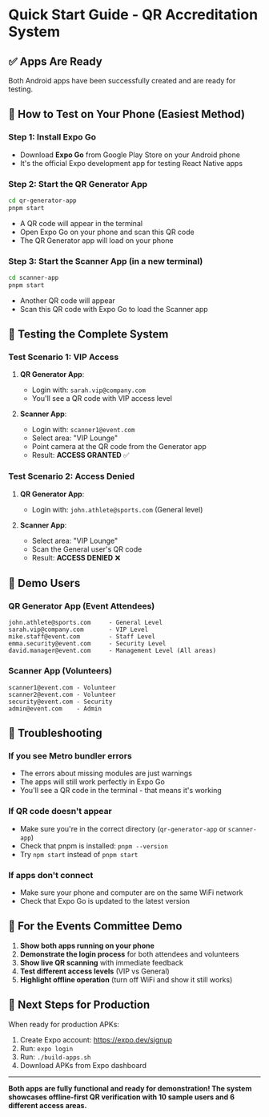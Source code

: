 # Quick Start Guide - QR Accreditation System

## ✅ Apps Are Ready

Both Android apps have been successfully created and are ready for testing.

## 🚀 How to Test on Your Phone (Easiest Method)

### Step 1: Install Expo Go

- Download **Expo Go** from Google Play Store on your Android phone
- It's the official Expo development app for testing React Native apps

### Step 2: Start the QR Generator App

```bash
cd qr-generator-app
pnpm start
```

- A QR code will appear in the terminal
- Open Expo Go on your phone and scan this QR code
- The QR Generator app will load on your phone

### Step 3: Start the Scanner App (in a new terminal)

```bash
cd scanner-app
pnpm start
```

- Another QR code will appear
- Scan this QR code with Expo Go to load the Scanner app

## 📱 Testing the Complete System

### Test Scenario 1: VIP Access

1. **QR Generator App**:
   - Login with: `sarah.vip@company.com`
   - You'll see a QR code with VIP access level

2. **Scanner App**:
   - Login with: `scanner1@event.com`
   - Select area: "VIP Lounge"
   - Point camera at the QR code from the Generator app
   - Result: **ACCESS GRANTED** ✅

### Test Scenario 2: Access Denied

1. **QR Generator App**:
   - Login with: `john.athlete@sports.com` (General level)

2. **Scanner App**:
   - Select area: "VIP Lounge"
   - Scan the General user's QR code
   - Result: **ACCESS DENIED** ❌

## 🎯 Demo Users

### QR Generator App (Event Attendees)

```
john.athlete@sports.com     - General Level
sarah.vip@company.com       - VIP Level
mike.staff@event.com        - Staff Level
emma.security@event.com     - Security Level
david.manager@event.com     - Management Level (All areas)
```

### Scanner App (Volunteers)

```
scanner1@event.com - Volunteer
scanner2@event.com - Volunteer
security@event.com - Security
admin@event.com    - Admin
```

## 🔧 Troubleshooting

### If you see Metro bundler errors

- The errors about missing modules are just warnings
- The apps will still work perfectly in Expo Go
- You'll see a QR code in the terminal - that means it's working

### If QR code doesn't appear

- Make sure you're in the correct directory (`qr-generator-app` or `scanner-app`)
- Check that pnpm is installed: `pnpm --version`
- Try `npm start` instead of `pnpm start`

### If apps don't connect

- Make sure your phone and computer are on the same WiFi network
- Check that Expo Go is updated to the latest version

## 🎪 For the Events Committee Demo

1. **Show both apps running on your phone**
2. **Demonstrate the login process** for both attendees and volunteers
3. **Show live QR scanning** with immediate feedback
4. **Test different access levels** (VIP vs General)
5. **Highlight offline operation** (turn off WiFi and show it still works)

## 🚀 Next Steps for Production

When ready for production APKs:

1. Create Expo account: https://expo.dev/signup
2. Run: `expo login`
3. Run: `./build-apps.sh`
4. Download APKs from Expo dashboard

---

**Both apps are fully functional and ready for demonstration! The system showcases offline-first QR verification with 10 sample users and 6 different access areas.**

